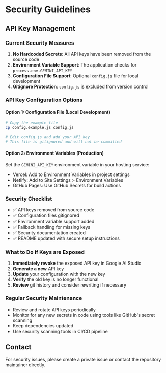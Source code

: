 # Security Guidelines

## API Key Management

### Current Security Measures

1. **No Hardcoded Secrets**: All API keys have been removed from the source code
2. **Environment Variable Support**: The application checks for `process.env.GEMINI_API_KEY`
3. **Configuration File Support**: Optional `config.js` file for local development
4. **Gitignore Protection**: `config.js` is excluded from version control

### API Key Configuration Options

#### Option 1: Configuration File (Local Development)
```bash
# Copy the example file
cp config.example.js config.js

# Edit config.js and add your API key
# This file is gitignored and will not be committed
```

#### Option 2: Environment Variables (Production)
Set the `GEMINI_API_KEY` environment variable in your hosting service:
- Vercel: Add to Environment Variables in project settings
- Netlify: Add to Site Settings > Environment Variables
- GitHub Pages: Use GitHub Secrets for build actions

### Security Checklist

- ✅ API keys removed from source code
- ✅ Configuration files gitignored
- ✅ Environment variable support added
- ✅ Fallback handling for missing keys
- ✅ Security documentation created
- ✅ README updated with secure setup instructions

### What to Do if Keys are Exposed

1. **Immediately revoke** the exposed API key in Google AI Studio
2. **Generate a new** API key
3. **Update** your configuration with the new key
4. **Verify** the old key is no longer functional
5. **Review** git history and consider rewriting if necessary

### Regular Security Maintenance

- Review and rotate API keys periodically
- Monitor for any new secrets in code using tools like GitHub's secret scanning
- Keep dependencies updated
- Use security scanning tools in CI/CD pipeline

## Contact

For security issues, please create a private issue or contact the repository maintainer directly.
